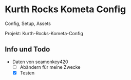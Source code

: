 # Kurth Rocks Kometa Config

Config, Setup, Assets

Projekt: Kurth-Rocks-Kometa-Config

## Info und Todo

- Daten von seamonkey420
  - [ ] Abändern für meine Zwecke
  - [x] Testen
